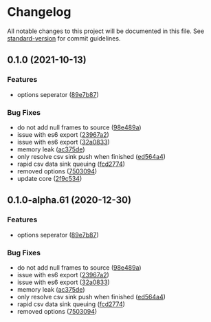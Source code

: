 # Changelog

All notable changes to this project will be documented in this file. See [standard-version](https://github.com/conventional-changelog/standard-version) for commit guidelines.

## 0.1.0 (2021-10-13)


### Features

* options seperator ([89e7b87](https://github.com/OpenHPS/openhps-csv/commit/89e7b876702607aae4385968668faac1f058f014))


### Bug Fixes

* do not add null frames to source ([98e489a](https://github.com/OpenHPS/openhps-csv/commit/98e489a58d91aff127c73af1619aee9e7c0173e3))
* issue with es6 export ([23967a2](https://github.com/OpenHPS/openhps-csv/commit/23967a2c200cbe4069c58f37608d50ea0729bf68))
* issue with es6 export ([32a0833](https://github.com/OpenHPS/openhps-csv/commit/32a0833fc7090da50e206b1229b10eb6f9d55b76))
* memory leak ([ac375de](https://github.com/OpenHPS/openhps-csv/commit/ac375de775f5a7594e378770bf1d7c98b611c6f7))
* only resolve csv sink push when finished ([ed564a4](https://github.com/OpenHPS/openhps-csv/commit/ed564a452d9926f9d8eb997047b956cb829ff111))
* rapid csv data sink queuing ([fcd2774](https://github.com/OpenHPS/openhps-csv/commit/fcd2774b6a6175821c0e633c7cbc6302ff218bdd))
* removed options ([7503094](https://github.com/OpenHPS/openhps-csv/commit/75030949c86ac4047039e522d06e87a70477f992))
* update core ([2f9c534](https://github.com/OpenHPS/openhps-csv/commit/2f9c5343380da83b5d51c78a4f97de9a35d2a22a))

## 0.1.0-alpha.61 (2020-12-30)


### Features

* options seperator ([89e7b87](https://github.com/OpenHPS/openhps-csv/commit/89e7b876702607aae4385968668faac1f058f014))


### Bug Fixes

* do not add null frames to source ([98e489a](https://github.com/OpenHPS/openhps-csv/commit/98e489a58d91aff127c73af1619aee9e7c0173e3))
* issue with es6 export ([23967a2](https://github.com/OpenHPS/openhps-csv/commit/23967a2c200cbe4069c58f37608d50ea0729bf68))
* issue with es6 export ([32a0833](https://github.com/OpenHPS/openhps-csv/commit/32a0833fc7090da50e206b1229b10eb6f9d55b76))
* memory leak ([ac375de](https://github.com/OpenHPS/openhps-csv/commit/ac375de775f5a7594e378770bf1d7c98b611c6f7))
* only resolve csv sink push when finished ([ed564a4](https://github.com/OpenHPS/openhps-csv/commit/ed564a452d9926f9d8eb997047b956cb829ff111))
* rapid csv data sink queuing ([fcd2774](https://github.com/OpenHPS/openhps-csv/commit/fcd2774b6a6175821c0e633c7cbc6302ff218bdd))
* removed options ([7503094](https://github.com/OpenHPS/openhps-csv/commit/75030949c86ac4047039e522d06e87a70477f992))
